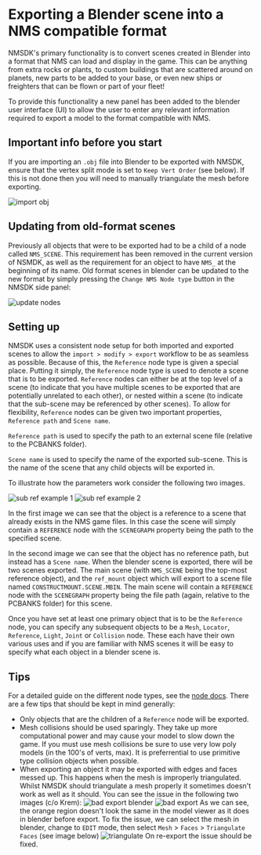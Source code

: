 # Exporting a Blender scene into a NMS compatible format

NMSDK's primary functionality is to convert scenes created in Blender into a format that NMS can load and display in the game.
This can be anything from extra rocks or plants, to custom buildings that are scattered around on planets, new parts to be added to your base, or even new ships or freighters that can be flown or part of your fleet!

To provide this functionality a new panel has been added to the blender user interface (UI) to allow the user to enter any relevant information required to export a model to the format compatible with NMS.

## Important info before you start

If you are importing an `.obj` file into Blender to be exported with NMSDK, ensure that the vertex split mode is set to `Keep Vert Order` (see below). If this is not done then you will need to manually triangulate the mesh before exporting.

![import obj](../../images/import_obj.png)

## Updating from old-format scenes

Previously all objects that were to be exported had to be a child of a node called `NMS_SCENE`. This requirement has been removed in the current version of NSMDK, as well as the requirement for an object to have `NMS_` at the beginning of its name.
Old format scenes in blender can be updated to the new format by simply pressing the `Change NMS Node type` button in the NMSDK side panel:

![update nodes](../../images/update_old_scenes.png)

## Setting up

NMSDK uses a consistent node setup for both imported and exported scenes to allow the `import > modify > export` workflow to be as seamless as possible.
Because of this, the `Reference` node type is given a special place.
Putting it simply, the `Reference` node type is used to denote a scene that is to be exported.
`Reference` nodes can either be at the top level of a scene (to indicate that you have multiple scenes to be exported that are potentially unrelated to each other), or nested within a scene (to indicate that the sub-scene may be referenced by other scenes).
To allow for flexibility, `Reference` nodes can be given two important properties, `Reference path` and `Scene name`.

`Reference path` is used to specify the path to an external scene file (relative to the PCBANKS folder).

`Scene name` is used to specify the name of the exported sub-scene.
This is the name of the scene that any child objects will be exported in.


To illustrate how the parameters work consider the following two images.

![sub ref example 1](../../images/sub_ref_example1.png)
![sub ref example 2](../../images/sub_ref_example2.png)

In the first image we can see that the object is a reference to a scene that already exists in the NMS game files.
In this case the scene will simply contain a `REFERENCE` node with the `SCENEGRAPH` property being the path to the specified scene.

In the second image we can see that the object has no reference path, but instead has a `Scene name`.
When the blender scene is exported, there will be two scenes exported. The main scene (with `NMS_SCENE` being the top-most reference object), and the `ref_mount` object which will export to a scene file named `CONSTRUCTMOUNT.SCENE.MBIN`.
The main scene will contain a `REFERENCE` node with the `SCENEGRAPH` property being the file path (again, relative to the PCBANKS folder) for this scene.

Once you have set at least one primary object that is to be the `Reference` node, you can specify any subsequent objects to be a `Mesh`, `Locator`, `Reference`, `Light`, `Joint` or `Collision` node.
These each have their own various uses and if you are familiar with NMS scenes it will be easy to specify what each object in a blender scene is.

## Tips

For a detailed guide on the different node types, see the [node docs](./node_docs.md). There are a few tips that should be kept in mind generally:

- Only objects that are the children of a `Reference` node will be exported.
- Mesh collisions should be used sparingly. They take up more computational power and may cause your model to slow down the game. If you must use mesh collisions be sure to use very low poly models (in the 100's of verts, max). It is preferrential to use primitive type collision objects when possible.
- When exporting an object it may be exported with edges and faces messed up. This happens when the mesh is improperly triangulated. Whilst NMSDK should triangulate a mesh properly it sometimes doesn't work as well as it should.
You can see the issue in the following two images (c/o Krem):
![bad export blender](../../images/bad_export_blender.png)
![bad export](../../images/bad_export.png)
As we can see, the orange region doesn't look the same in the model viewer as it does in blender before export.
To fix the issue, we can select the mesh in blender, change to `EDIT` mode, then select `Mesh` > `Faces` > `Triangulate Faces` (see image below)
![triangulate](../../images/triangulate.png)
On re-export the issue should be fixed.
